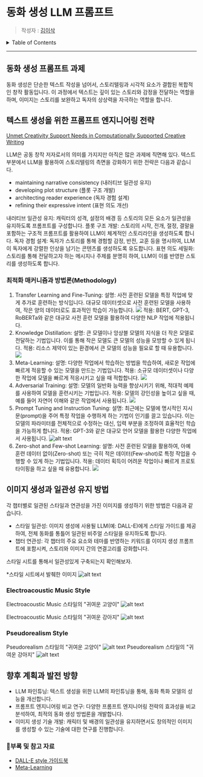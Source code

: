 # 동화 생성 LLM 프롬프트

> 작성자 : [김이삭](https://github.com/Isak-toast)

<details>
<summary>Table of Contents</summary>

- [LLM 활용 이유](#llm-활용-이유)


</details>

---

## 동화 생성 프롬프트 과제
동화 생성은 단순한 텍스트 작성을 넘어서, 스토리텔링과 시각적 요소가 결합된 복합적인 창작 활동입니다. 이 과정에서 텍스트는 깊이 있는 스토리와 감정을 전달하는 역할을 하며, 이미지는 스토리를 보완하고 독자의 상상력을 자극하는 역할을 합니다.

## 텍스트 생성을 위한 프롬프트 엔지니어링 전략
[Unmet Creativity Support Needs in Computationally Supported Creative Writing](https://aclanthology.org/2022.in2writing-1.11.pdf)

LLM은 공동 창작 저자로서의 의미를 가지지만 아직은 많은 과제에 직면해 있다. 텍스트 부분에서 LLM을 활용하여 스토리텔링의 측면을 강화하기 위한 전략은 다음과 같습니다.

- maintaining narrative consistency (내러티브 일관성 유지)
- developing plot structure (플롯 구조 개발)
- architecting reader experience (독자 경험 설계)
- refining their expressive intent (표현 의도 개선)

내러티브 일관성 유지: 캐릭터의 성격, 설정의 배경 등 스토리의 모든 요소가 일관성을 유지하도록 프롬프트를 구성합니다.
플롯 구조 개발: 스토리의 시작, 전개, 절정, 결말을 포함하는 구조적 프롬프트를 활용하여 LLM이 체계적인 스토리라인을 생성하도록 합니다.
독자 경험 설계: 독자가 스토리를 통해 경험할 감정, 반전, 교훈 등을 명시하여, LLM이 독자에게 강렬한 인상을 남기는 콘텐츠를 생성하도록 유도합니다.
표현 의도 세밀화: 스토리를 통해 전달하고자 하는 메시지나 주제를 분명히 하여, LLM이 이를 반영한 스토리를 생성하도록 합니다.

### 최적화 매커니즘과 방법론(Methodology)
1. Transfer Learning and Fine-Tuning:
설명: 사전 훈련된 모델을 특정 작업에 맞게 추가로 훈련하는 방식입니다. 대규모 데이터셋으로 사전 훈련된 모델을 사용하여, 작은 양의 데이터로도 효과적인 학습이 가능합니다.
![](https://i0.wp.com/vitalflux.com/wp-content/uploads/2023/08/transfer-learning-vs-fine-tuning.png?resize=640%2C239&ssl=1)
적용: BERT, GPT-3, RoBERTa와 같은 대규모 사전 훈련 모델을 활용하여 다양한 NLP 작업에 적용됩니다.
2. Knowledge Distillation:
설명: 큰 모델이나 앙상블 모델의 지식을 더 작은 모델로 전달하는 기법입니다. 이를 통해 작은 모델도 큰 모델의 성능을 모방할 수 있게 됩니다.
적용: 리소스 제약이 있는 환경에서 큰 모델의 성능을 필요로 할 때 유용합니다.
![](https://editor.analyticsvidhya.com/uploads/30818Knowledge%20Distillation%20Flow%20Chart%201.2.jpg)
3. Meta-Learning:
설명: 다양한 작업에서 학습하는 방법을 학습하여, 새로운 작업에 빠르게 적응할 수 있는 모델을 만드는 기법입니다.
적용: 소규모 데이터셋이나 다양한 작업에 모델을 빠르게 적응시키고 싶을 때 적합합니다.
![](https://cdn.aitimes.com/news/photo/202102/136179_135029_1350.jpg)
4. Adversarial Training:
설명: 모델의 일반화 능력을 향상시키기 위해, 적대적 예제를 사용하여 모델을 훈련시키는 기법입니다.
적용: 모델의 강인성을 높이고 싶을 때, 예를 들어 자연어 이해와 같은 작업에서 사용됩니다.
![](https://image.slidesharecdn.com/adversarialtraining1-180804073936/75/adversarial-training-basics-1-2048.jpg?cb=1690246349)
5. Prompt Tuning and Instruction Tuning:
설명: 최근에는 모델에 명시적인 지시문(prompt)을 주어 특정 작업을 수행하게 하는 기법이 인기를 끌고 있습니다. 이는 모델의 파라미터를 전체적으로 수정하는 대신, 입력 부분을 조정하여 효율적인 학습을 가능하게 합니다.
적용: GPT-3와 같은 대규모 언어 모델을 활용한 다양한 작업에서 사용됩니다.
![alt text](images/image-1.png)
6. Zero-shot and Few-shot Learning:
설명: 사전 훈련된 모델을 활용하여, 아예 훈련 데이터 없이(Zero-shot) 또는 극히 적은 데이터(Few-shot)로 특정 작업을 수행할 수 있게 하는 기법입니다.
적용: 데이터 획득이 어려운 작업이나 빠르게 프로토타이핑을 하고 싶을 때 유용합니다.
![](https://miro.medium.com/v2/resize:fit:1400/1*qF8LDMCe_AmJ3-hWjskQQA.png)


## 이미지 생성과 일관성 유지 방법
각 챕터별로 일관된 스타일과 연관성을 가진 이미지를 생성하기 위한 방법은 다음과 같습니다.

- 스타일 일관성: 이미지 생성에 사용될 LLM(예: DALL-E)에게 스타일 가이드를 제공하여, 전체 동화를 통틀어 일관된 비주얼 스타일을 유지하도록 합니다.
- 챕터 연관성: 각 챕터의 주요 요소와 테마를 반영하는 키워드를 이미지 생성 프롬프트에 포함시켜, 스토리와 이미지 간의 연결고리를 강화합니다.

스타일 시트를 통해서 일관성있게 구축되는지 확인해보자.

*스타일 시트에서 발췌한 이미지
![alt text](images/image.png)

### Electroacoustic Music Style
Electroacoustic Music 스타일의 "귀여운 고양이"
![alt text](<images/image_Electroacoustic Music_1711206196.jpg>)

Electroacoustic Music 스타일의 "귀여운 강아지"
![alt text](<images/image_Electroacoustic Music_1711206235.jpg>)

### Pseudorealism Style
Pseudorealism 스타일의 "귀여운 고양이"
![alt text](images/image_Pseudorealism_1711206159.jpg)
Pseudorealism 스타일의 "귀여운 강아지"
![alt text](images/image_Pseudorealism_1711206135.jpg)

## 향후 계획과 발전 방향
- LLM 파인튜닝: 텍스트 생성을 위한 LLM의 파인튜닝을 통해, 동화 특화 모델의 성능을 개선합니다.
- 프롬프트 엔지니어링 비교 연구: 다양한 프롬프트 엔지니어링 전략의 효과성을 비교 분석하여, 최적의 동화 생성 방법론을 개발합니다.
- 이미지 생성 기술 개발: 캐릭터 및 배경의 일관성을 유지하면서도 창의적인 이미지를 생성할 수 있는 기술에 대한 연구를 진행합니다.


### 📍부록 및 참고 자료

- [DALL-E style 가이드북](https://jehyunlee.github.io/2024/03/20/General-46-dalle3styles3/)
- [Meta-Learning](https://engineering-ladder.tistory.com/95)